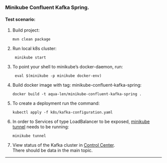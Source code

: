 ### Minikube Confluent Kafka Spring.

#### Test scenario:

1. Build project:
    ```
    mvn clean package
    ```
2. Run local k8s cluster:
   ```
    minikube start
   ```
3. To point your shell to minikube’s docker-daemon, run:
   ```
    eval $(minikube -p minikube docker-env)
   ```
4. Build docker image with tag: minikube-confluent-kafka-spring:
   ```
   docker build -t aqua-len/minikube-confluent-kafka-spring .
   ```
5. To create a deployment run the command:
   ```
   kubectl apply -f k8s/kafka-configuration.yaml
   ```
6. In order to Services of type LoadBalancer to be exposed, [minikube tunnel](https://minikube.sigs.k8s.io/docs/handbook/accessing/#using-minikube-tunnel) needs to be running:
   ```
   minikube tunnel
   ```
7. View status of the Kafka cluster in [Control Center](http://localhost:9021/clusters). \
There should be data in the main topic.
---
